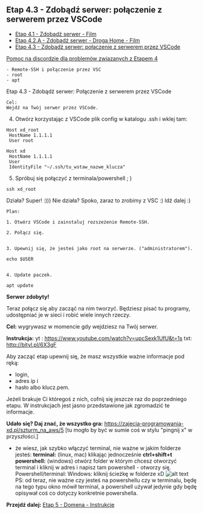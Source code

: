## Etap 4.3 - Zdobądź serwer: połączenie z serwerem przez VSCode


- [Etap 4.1 - Zdobądź serwer - Film](http://bityl.pl/hrFwi)
- [Etap 4.2.A - Zdobądź serwer - Droga Home - Film](http://bityl.pl/NheyZ)
- [Etap 4.3 - Zdobądź serwer: połączenie z serwerem przez VSCode](http://bityl.pl/nYH1X)

[Pomoc na discordzie dla problemów związanych z Etapem 4](https://discord.gg/8YQAaBHh3u)

    - Remote-SSH i połączenie przez VSC
    - root
    - apt

	
Etap 4.3 - Zdobądź serwer: Połączenie z serwerem przez VSCode


	Cel: 
	Wejdź na Twój serwer przez VSCode.


4. Otwórz korzystając z VSCode plik config w katalogu .ssh i wklej tam:

 ```
Host xd_root
  HostName 1.1.1.1
  User root
	
Host xd
  HostName 1.1.1.1
  User 
  IdentityFile "~/.ssh/tu_wstaw_nazwe_klucza"
```

5. Spróbuj się połączyć z terminala/powershell ; )
```
ssh xd_root
```

Działa? Super! :))) Nie działa? Spoko, zaraz to zrobimy z VSC :) Idź dalej :)


	Plan:

	1. Otwórz VSCode i zainstaluj rozszeżenie Remote-SSH.

	2. Połącz się.

	
	3. Upewnij się, że jesteś jako root na serwerze. ("administratorem").

	echo $USER


	4. Update paczek.

	apt update



**Serwer zdobyty!**

Teraz połącz się aby zacząć na nim tworzyć. Będziesz pisać tu programy, udostępniać je w sieci i robić wiele innych rzeczy. 

**Cel:** wygrywasz w momencie gdy wejdziesz na Twój serwer.

**Instrukcja:**
yt : https://www.youtube.com/watch?v=upcSexk1UfU&t=1s
txt: http://bityl.pl/6X3gF

Aby zacząć etap upewnij się, że masz wszystkie ważne informacje pod ręką:
- login, 
- adres ip i 
- hasło albo klucz.pem. 

Jeżeli brakuje Ci któregoś z nich, cofnij się jeszcze raz do poprzedniego etapu. 
W instrukcjach jest jasno przedstawione jak zgromadzić te informacje.

**Udało się? Daj znać, że wszystko gra:**
https://zajecia-programowania-xd.pl/szturm_na_aws/5
[tu mogło by być w sumie coś w stylu "pingnij x" w przyszłości.]


- że wiesz, jak szybko włączyć terminal, nie ważne w jakim folderze jesteś:
 **terminal:** (linux, mac) klikając jednocześnie **ctrl+shift+t**
 **powershell:** (windows) otwórz folder w którym chcesz otworzyć terminal i kliknij w adres i napisz tam powershell - otworzy się.
Powershell/terminal: Windows: kliknij ścieżkę w folderze xD
![alt text](https://i.imgur.com/6mxKsAY.gif "Powershell gif")
PS: od teraz, nie ważne czy jesteś na powershellu czy w terminalu, będę na tego typu okno mówił terminal, a powershell używał jedynie gdy będę opisywał coś co dotyczy konkretnie powershella.


**Przejdź dalej:** [Etap 5 - Domena - Instrukcje](http://bityl.pl/Q86MW)

